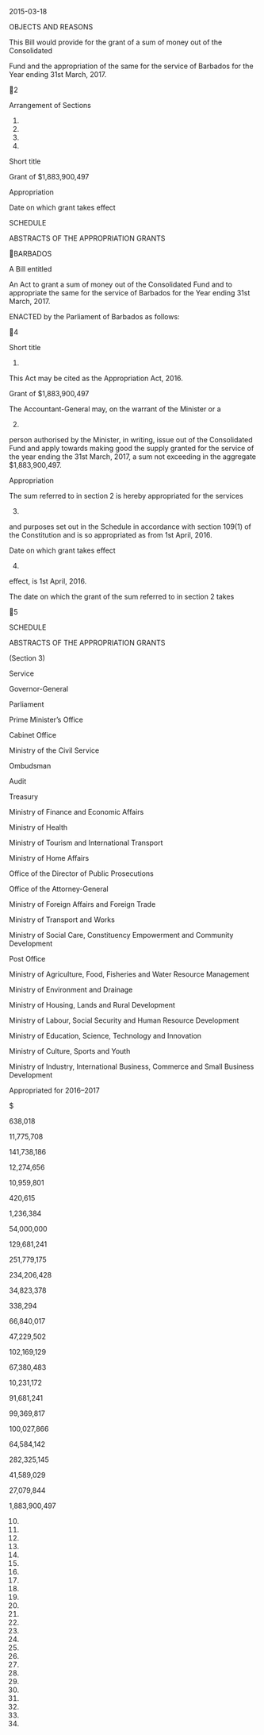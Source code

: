 2015-03-18

OBJECTS AND REASONS

This Bill would provide for the grant of a sum of money out of the Consolidated

Fund and the appropriation of the same for the service of Barbados for the Year
ending 31st March, 2017.

2

Arrangement of Sections

1.

2.

3.

4.

Short title

Grant of $1,883,900,497

Appropriation

Date on which grant takes effect

SCHEDULE

ABSTRACTS OF THE APPROPRIATION GRANTS

BARBADOS

A Bill entitled

An Act to grant a sum of money out of the Consolidated Fund and to
appropriate the same for the service of Barbados for the Year ending 31st
March, 2017.

ENACTED by the Parliament of Barbados as follows:

4

Short title

1.

This Act may be cited as the Appropriation Act, 2016.

Grant of $1,883,900,497

The Accountant-General may, on the warrant of the Minister or a

2.
person authorised by the Minister, in writing, issue out of the Consolidated Fund
and apply towards making good the supply granted for the service of the year
ending the 31st March, 2017, a sum not exceeding in the aggregate
$1,883,900,497.

Appropriation

The sum referred to in section 2 is hereby appropriated for the services

3.
and purposes set out in the  Schedule in accordance with section 109(1) of the
Constitution and is so appropriated as from 1st April, 2016.

Date on which grant takes effect

4.
effect, is 1st April, 2016.

The date on which the grant of the sum referred to in section 2 takes

5

SCHEDULE

ABSTRACTS OF THE APPROPRIATION GRANTS

(Section 3)

Service

Governor-General

Parliament

Prime Minister’s Office

Cabinet Office

Ministry of the Civil Service

Ombudsman

Audit

Treasury

Ministry of Finance and Economic Affairs

Ministry of Health

Ministry of Tourism and International Transport

Ministry of Home Affairs

Office of the Director of Public Prosecutions

Office of the Attorney-General

Ministry of Foreign Affairs and Foreign Trade

Ministry of Transport and Works

Ministry of Social Care, Constituency Empowerment and
Community Development

Post Office

Ministry of Agriculture, Food, Fisheries and
Water Resource Management

Ministry of Environment and Drainage

Ministry of Housing, Lands and Rural Development

Ministry of Labour, Social Security and
Human Resource Development

Ministry of Education, Science, Technology and Innovation

Ministry of Culture, Sports and Youth

Ministry of Industry, International Business, Commerce and
Small Business Development

Appropriated for
2016–2017

$

638,018

11,775,708

141,738,186

12,274,656

10,959,801

420,615

1,236,384

54,000,000

129,681,241

251,779,175

234,206,428

34,823,378

338,294

66,840,017

47,229,502

102,169,129

67,380,483

10,231,172

  91,681,241

99,369,817

100,027,866

64,584,142

282,325,145

41,589,029

27,079,844

1,883,900,497

10.

12.

13.

15.

16.

17.

18.

19.

21.

23.

27.

28.

29.

30.

32.

40.

42.

50.

72.

73.

75.

76.

77.

78.

79.


